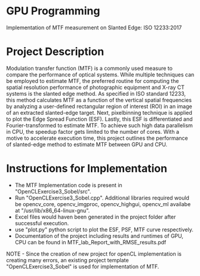 # GPU Programming
Implementation of MTF measurement on Slanted Edge: ISO 12233:2017

# Project Description
Modulation transfer function (MTF) is a commonly used measure to compare the performance of optical systems. While multiple techniques can be employed to estimate MTF, the preferred routine for computing the spatial resolution performance of photographic equipment and X-ray CT systems is the slanted edge method. As specified in ISO standard 12233, this method calculates MTF as a function of the vertical spatial frequencies by analyzing a user-defined rectangular region of interest (ROI) in an image of an extracted slanted-edge target. Next, pixelbinning technique is applied to plot the Edge Spread Function (ESF). Lastly, this ESF is differentiated and Fourier-transformed to estimate MTF. To achieve such high data parallelism in CPU, the speedup factor gets limited to the number of cores. With a motive to accelerate execution time, this project outlines the performance of slanted-edge method to estimate MTF between GPU and CPU.

# Instructions for Implementation
- The MTF Implementation code is present in "OpenCLExercise3_Sobel/src". 
- Run "OpenCLExercise3_Sobel.cpp". Additional libraries required would be opencv_core, opencv_imgproc, opencv_highgui, opencv_ml availabe at "/usr/lib/x86_64-linux-gnu".
- Excel files would haven been generated in the project folder after successful execution.
- use "plot.py" python script to plot the ESF, PSF, MTF curve respectively.
- Documentation of the project including results and runtimes of GPU, CPU can be found in MTF_lab_Report_with_RMSE_results.pdf

NOTE - Since the creation of new project for openCL implementation is creating many errors, an existing project template "OpenCLExercise3_Sobel" is used for implementation of MTF.



